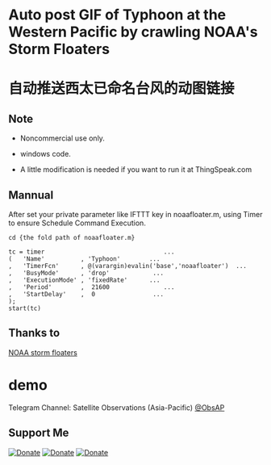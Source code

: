 # Auto post GIF of  Typhoon at the Western Pacific by crawling NOAA's Storm Floaters

# 自动推送西太已命名台风的动图链接

## Note

+ Noncommercial use only.

+ windows code.

+ A little modification is needed if you want to run it at ThingSpeak.com

## Mannual

After set your private parameter like IFTTT key in noaafloater.m, using Timer to ensure Schedule Command Execution.

```
cd {the fold path of noaafloater.m}

tc = timer                                 ...
(   'Name'          , 'Typhoon'        ...
,   'TimerFcn'      , @(varargin)evalin('base','noaafloater')  ...
,   'BusyMode'      , 'drop'            ...
,   'ExecutionMode' , 'fixedRate'      ...
,   'Period'        ,  21600               ...
,   'StartDelay'    ,  0                ...
);
start(tc)
```

## Thanks to 

[NOAA storm floaters](http://www.ssd.noaa.gov/PS/TROP/floaters.html)

# demo

Telegram Channel: Satellite Observations (Asia-Pacific) [@ObsAP](https://t.me/ObsAP)

## Support Me

[![Donate](https://img.shields.io/badge/Donate-PayPal-green.svg)](https://www.paypal.me/Mesoscale)
[![Donate](https://img.shields.io/badge/Donate-WeChat-brightgreen.svg)](https://github.com/chouj/donate-page/blob/master/simple/images/WeChatQR.jpg?raw=true)
[![Donate](https://img.shields.io/badge/Donate-AliPay-blue.svg)](https://github.com/chouj/donate-page/blob/master/simple/images/AlipayQR.jpg?raw=true)
